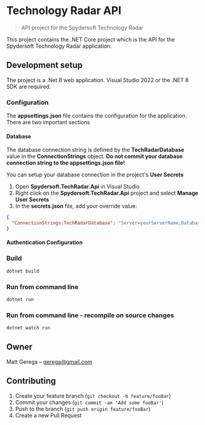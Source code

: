 #  Technology Radar API
> API project for the Spydersoft Technology Radar

This project contains the .NET Core project which is the API for the Spydersoft Technology Radar application.

## Development setup

The project is a .Net 8 web application.  Visual Studio 2022 or the .NET 8 SDK are required.


### Configuration
The **appsettings.json** file contains the configuration for the application.  There are two important sections

#### Database
The database connection string is defined by the **TechRadarDatabase** value in the **ConnectionStrings** object.  **Do not commit your database connection string to the appsettings.json file!**  

You can setup your database connection in the project's **User Secrets**

1. Open **Spydersoft.TechRadar.Api** in Visual Studio
2. Right click on the **Spydersoft.TechRadar.Api** project and select **Manage User Secrets**
3. In the **secrets.json** file, add your override value:
```json
{
  "ConnectionStrings:TechRadarDatabase": "Server=yourServerName;Database=yourDatabaseName;Trusted_Connection=True;ConnectRetryCount=0"
}
```

#### Authentication Configuration


### Build
```powershell
dotnet build
```

### Run from command line
```powershell
dotnet run
```

### Run from command line - recompile on source changes
```powershell
dotnet watch run
```

## Owner

Matt Gerega – gerega@gmail.com

## Contributing

1. Create your feature branch (`git checkout -b feature/fooBar`)
3. Commit your changes (`git commit -am 'Add some fooBar'`)
4. Push to the branch (`git push origin feature/fooBar`)
5. Create a new Pull Request
